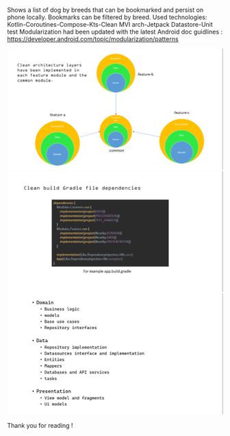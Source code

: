 Shows a list of dog by breeds that can be bookmarked and persist on phone locally. Bookmarks can be filtered by breed. Used technologies: Kotlin-Coroutines-Compose-Kts-Clean MVI arch-Jetpack Datastore-Unit test
Modularization had been updated with the latest Android doc guidlines : https://developer.android.com/topic/modularization/patterns

![image.png](./image.png)
![image-7.png](./image-7.png)
![image-9.png](./image-9.png)

Thank you for reading !
